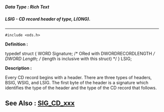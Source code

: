 ##### Data Type : Rich Text
##### LSIG - CD record header of type, L(ONG).
---
```
#include <ods.h>
```

**Definition :**

typedef struct {
   WORD  Signature; /* ORed with DWORDRECORDLENGTH */
   DWORD Length;    /* (length is inclusive with this struct) */
} LSIG;

**Description :**

Every CD record begins with a header.  There are three types of headers, BSIG, WSIG, and LSIG.  The first byte of the header is a signature which identifies the type of the header and the type of the CD record that follows.


**See Also :**
[SIG_CD_xxx](/domino-c-api-docs/reference/Symb/SIG_CD_xxx)
---

